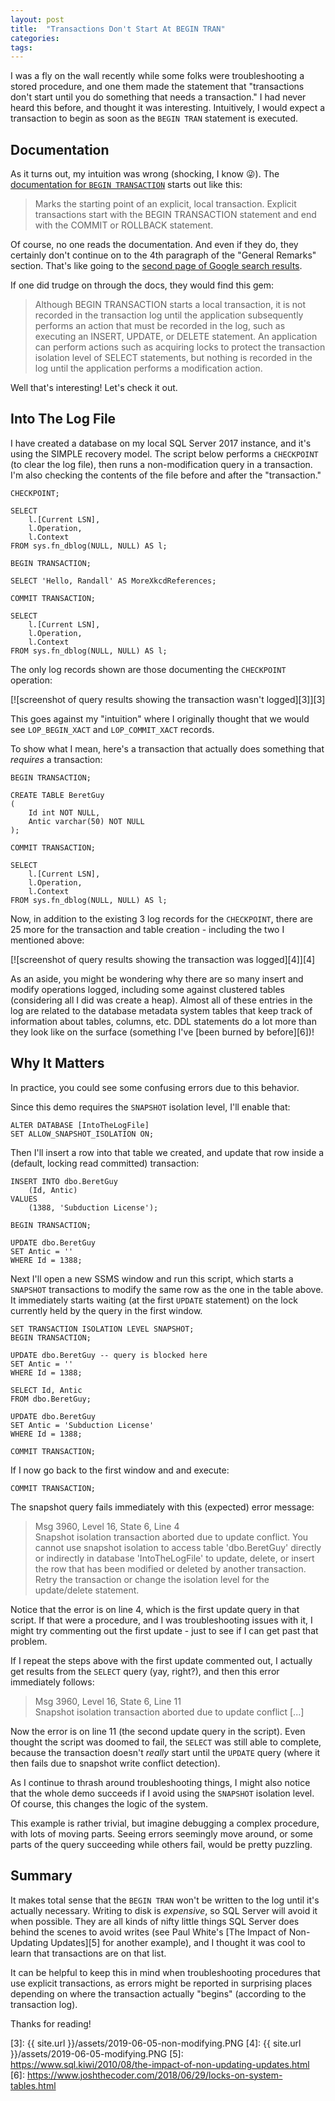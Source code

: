 ```yaml
---
layout: post
title:  "Transactions Don't Start At BEGIN TRAN"
categories: 
tags: 
---
```


I was a fly on the wall recently while some folks were troubleshooting a stored procedure, and one them made the statement that "transactions don't start until you do something that needs a transaction."  I had never heard this before, and thought it was interesting.  Intuitively, I would expect a transaction to begin as soon as the `BEGIN TRAN` statement is executed.

## Documentation

As it turns out, my intuition was wrong (shocking, I know 😜).  The [documentation for `BEGIN TRANSACTION`][1] starts out like this:

> Marks the starting point of an explicit, local transaction. Explicit transactions start with the BEGIN TRANSACTION statement and end with the COMMIT or ROLLBACK statement.

Of course, no one reads the documentation.  And even if they do, they certainly don't continue on to the 4th paragraph of the "General Remarks" section.  That's like going to the [second page of Google search results][2].

If one did trudge on through the docs, they would find this gem:

> Although BEGIN TRANSACTION starts a local transaction, it is not recorded in the transaction log until the application subsequently performs an action that must be recorded in the log, such as executing an INSERT, UPDATE, or DELETE statement. An application can perform actions such as acquiring locks to protect the transaction isolation level of SELECT statements, but nothing is recorded in the log until the application performs a modification action.

Well that's interesting!  Let's check it out.

## Into The Log File

I have created a database on my local SQL Server 2017 instance, and it's using the SIMPLE recovery model.  The script below performs a `CHECKPOINT` (to clear the log file), then runs a non-modification query in a transaction.  I'm also checking the contents of the file before and after the "transaction."

    CHECKPOINT;

    SELECT
        l.[Current LSN],
        l.Operation,
        l.Context
    FROM sys.fn_dblog(NULL, NULL) AS l;

    BEGIN TRANSACTION;

    SELECT 'Hello, Randall' AS MoreXkcdReferences;

    COMMIT TRANSACTION;

    SELECT
        l.[Current LSN],
        l.Operation,
        l.Context
    FROM sys.fn_dblog(NULL, NULL) AS l;

The only log records shown are those documenting the `CHECKPOINT` operation:

[![screenshot of query results showing the transaction wasn't logged][3]][3]

This goes against my "intuition" where I originally thought that we would see `LOP_BEGIN_XACT` and `LOP_COMMIT_XACT` records.

To show what I mean, here's a transaction that actually does something that *requires* a transaction:

    BEGIN TRANSACTION;

    CREATE TABLE BeretGuy
    (
        Id int NOT NULL,
        Antic varchar(50) NOT NULL
    );

    COMMIT TRANSACTION;

    SELECT
        l.[Current LSN],
        l.Operation,
        l.Context
    FROM sys.fn_dblog(NULL, NULL) AS l;

Now, in addition to the existing 3 log records for the `CHECKPOINT`, there are 25 more for the transaction and table creation - including the two I mentioned above:

[![screenshot of query results showing the transaction was logged][4]][4]

As an aside, you might be wondering why there are so many insert and modify operations logged, including some against clustered tables (considering all I did was create a heap).  Almost all of these entries in the log are related to the database metadata system tables that keep track of information about tables, columns, etc.  DDL statements do a lot more than they look like on the surface (something I've [been burned by before][6])!

## Why It Matters

In practice, you could see some confusing errors due to this behavior.

Since this demo requires the `SNAPSHOT` isolation level, I'll enable that:

    ALTER DATABASE [IntoTheLogFile] 
    SET ALLOW_SNAPSHOT_ISOLATION ON;

Then I'll insert a row into that table we created, and  update that row inside a (default, locking read committed) transaction:

    INSERT INTO dbo.BeretGuy
        (Id, Antic)
    VALUES
        (1388, 'Subduction License');

    BEGIN TRANSACTION;

    UPDATE dbo.BeretGuy
    SET Antic = ''
    WHERE Id = 1388;

Next I'll open a new SSMS window and run this script, which starts a `SNAPSHOT` transactions to modify the same row as the one in the table above.  It immediately starts waiting (at the first `UPDATE` statement) on the lock currently held by the query in the first window.

    SET TRANSACTION ISOLATION LEVEL SNAPSHOT;
    BEGIN TRANSACTION;

    UPDATE dbo.BeretGuy -- query is blocked here
    SET Antic = ''
    WHERE Id = 1388;

    SELECT Id, Antic
    FROM dbo.BeretGuy;

    UPDATE dbo.BeretGuy
    SET Antic = 'Subduction License'
    WHERE Id = 1388;

    COMMIT TRANSACTION;

If I now go back to the first window and and execute:

    COMMIT TRANSACTION;

The snapshot query fails immediately with this (expected) error message:

> Msg 3960, Level 16, State 6, Line 4  
> Snapshot isolation transaction aborted due to update conflict. You cannot use snapshot isolation to access table 'dbo.BeretGuy' directly or indirectly in database 'IntoTheLogFile' to update, delete, or insert the row that has been modified or deleted by another transaction. Retry the transaction or change the isolation level for the update/delete statement.

Notice that the error is on line 4, which is the first update query in that script.  If that were a procedure, and I was troubleshooting issues with it, I might try commenting out the first update - just to see if I can get past that problem.  

If I repeat the steps above with the first update commented out, I actually get results from the `SELECT` query (yay, right?), and then this error immediately follows:

> Msg 3960, Level 16, State 6, Line 11  
> Snapshot isolation transaction aborted due to update conflict [...]

Now the error is on line 11 (the second update query in the script).  Even thought the script was doomed to fail, the `SELECT` was still able to complete, because the transaction doesn't *really* start until the `UPDATE` query (where it then fails due to snapshot write conflict detection).

As I continue to thrash around troubleshooting things, I might also notice that the whole demo succeeds if I avoid using the `SNAPSHOT` isolation level.  Of course, this changes the logic of the system.

This example is rather trivial, but imagine debugging a complex procedure, with lots of moving parts.  Seeing errors seemingly move around, or some parts of the query succeeding while others fail, would be pretty puzzling.

## Summary

It makes total sense that the `BEGIN TRAN` won't be written to the log until it's actually necessary.  Writing to disk is *expensive*, so SQL Server will avoid it when possible.  They are all kinds of nifty little things SQL Server does behind the scenes to avoid writes (see Paul White's [The Impact of Non-Updating Updates][5] for another example), and I thought it was cool to learn that transactions are on that list.

It can be helpful to keep this in mind when troubleshooting procedures that use explicit transactions, as errors might be reported in surprising places depending on where the transaction actually "begins" (according to the transaction log).

Thanks for reading!

[1]: https://docs.microsoft.com/en-us/sql/t-sql/language-elements/begin-transaction-transact-sql?view=sql-server-2017
[2]: https://xkcd.com/1334/
[3]: {{ site.url }}/assets/2019-06-05-non-modifying.PNG
[4]: {{ site.url }}/assets/2019-06-05-modifying.PNG
[5]: https://www.sql.kiwi/2010/08/the-impact-of-non-updating-updates.html
[6]: https://www.joshthecoder.com/2018/06/29/locks-on-system-tables.html